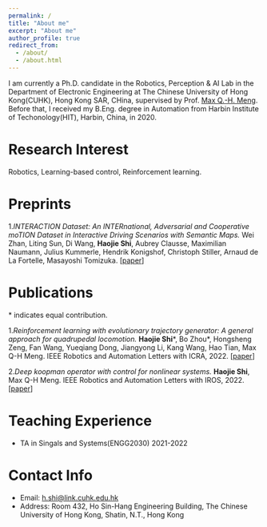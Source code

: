 ```yaml
---
permalink: /
title: "About me"
excerpt: "About me"
author_profile: true
redirect_from: 
  - /about/
  - /about.html
---
```


I am currently a Ph.D. candidate in the Robotics, Perception & AI Lab in the Department of Electronic Engineering at The Chinese University of Hong Kong(CUHK), Hong Kong SAR, CHina, supervised by Prof. [Max Q.-H. Meng](http://www.ee.cuhk.edu.hk/~qhmeng/). Before that, I received my B.Eng. degree in Automation from Harbin Institute of Techonology(HIT), Harbin, China, in 2020.


Research Interest
======
Robotics, Learning-based control, Reinforcement learning.

Preprints
======

1.*INTERACTION Dataset: An INTERnational, Adversarial and Cooperative moTION Dataset in Interactive Driving Scenarios with Semantic Maps.* Wei Zhan, Liting Sun, Di Wang, **Haojie Shi**, Aubrey Clausse, Maximilian Naumann, Julius Kummerle, Hendrik Konigshof, Christoph Stiller, Arnaud de La Fortelle, Masayoshi Tomizuka. [[paper](https://arxiv.org/abs/1910.03088)]


Publications
=====
\* indicates equal contribution.

1.*Reinforcement learning with evolutionary trajectory generator: A general approach for quadrupedal locomotion.* **Haojie Shi***, Bo Zhou*, Hongsheng Zeng, Fan Wang, Yueqiang Dong, Jiangyong Li, Kang Wang, Hao Tian, Max Q-H Meng. IEEE Robotics and Automation Letters with ICRA, 2022. [[paper](https://arxiv.org/pdf/2109.06409.pdf)] 

2.*Deep koopman operator with control for nonlinear systems.* **Haojie Shi**, Max Q-H Meng. IEEE Robotics and Automation Letters with IROS, 2022. [[paper](https://arxiv.org/pdf/2202.08004.pdf)]

Teaching Experience
=====
* TA in Singals and Systems(ENGG2030) 2021-2022

Contact Info
=====
* Email: h.shi@link.cuhk.edu.hk
* Address: Room 432, Ho Sin-Hang Engineering Building, The Chinese University of Hong Kong,
Shatin, N.T., Hong Kong




